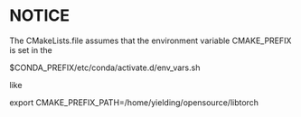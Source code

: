 # NOTICE
The CMakeLists.file assumes that the environment variable CMAKE_PREFIX is set in the

$CONDA_PREFIX/etc/conda/activate.d/env_vars.sh

like 

export CMAKE_PREFIX_PATH=/home/yielding/opensource/libtorch

